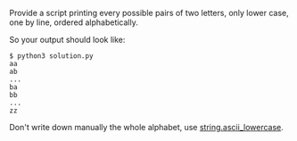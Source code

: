 Provide a script printing every possible pairs of two letters, only lower case, one by line, ordered alphabetically.

So your output should look like:
```
$ python3 solution.py
aa
ab
...
ba
bb
...
zz
```

Don't write down manually the whole alphabet, use [string.ascii_lowercase](https://docs.python.org/fr/3/library/string.html).
